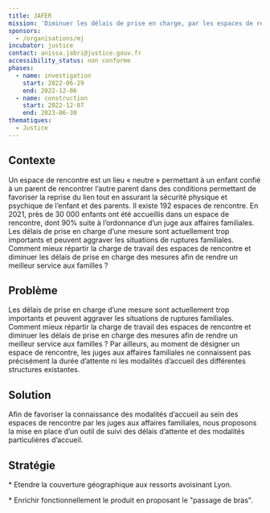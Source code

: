 ```yaml
---
title: JAFER
mission: 'Diminuer les délais de prise en charge, par les espaces de rencontre, des mesures judiciaires ordonnant des visites parent/enfant '
sponsors:
  - /organisations/mj
incubator: justice
contact: anissa.jabri@justice.gouv.fr
accessibility_status: non conforme
phases:
  - name: investigation
    start: 2022-06-29
    end: 2022-12-06
  - name: construction
    start: 2022-12-07
    end: 2023-06-30
thematiques:
  - Justice
---
```

## C﻿ontexte

Un espace de rencontre est un lieu « neutre » permettant à un enfant confié à un parent de rencontrer l’autre parent dans des conditions permettant de favoriser la reprise du lien tout en assurant la sécurité physique et psychique de l’enfant et des parents. Il existe 192 espaces de rencontre.  En 2021, près de 30 000 enfants ont été accueillis dans un espace de rencontre, dont 90% suite à l’ordonnance d’un juge aux affaires familiales.   Les délais de prise en charge d’une mesure sont actuellement trop importants et peuvent aggraver les situations de ruptures familiales.  Comment mieux répartir la charge de travail des espaces de rencontre et diminuer les délais de prise en charge des mesures afin de rendre un meilleur service aux familles ?

## Problème

Les délais de prise en charge d’une mesure sont actuellement trop importants et peuvent aggraver les situations de ruptures familiales. Comment mieux répartir la charge de travail des espaces de rencontre et diminuer les délais de prise en charge des mesures afin de rendre un meilleur service aux familles ? Par ailleurs, au moment de désigner un espace de rencontre, les juges aux affaires familiales ne connaissent pas précisément la durée d’attente ni les modalités d’accueil des différentes structures existantes. 

## Solution

Afin de favoriser la connaissance des modalités d’accueil au sein des espaces de rencontre par les juges aux affaires familiales, nous proposons la mise en place d’un outil de suivi des délais d’attente et des modalités particulières d’accueil.

## Stratégie

\* E﻿tendre la couverture géographique aux ressorts avoisinant Lyon. 

\* E﻿nrichir fonctionnellement le produit en proposant le "passage de bras".
